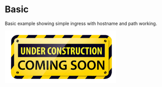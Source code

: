 # Basic

Basic example showing simple ingress with hostname and path working.

<img src="../../assets/images/Under-Construction-Sign.png" alt="Under Construction" width="350" />
